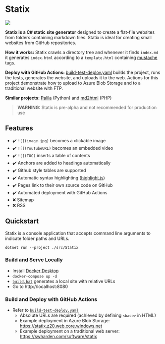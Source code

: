 # Statix

[![](https://img.shields.io/github/workflow/status/swharden/Statix/CI)](https://github.com/swharden/Statix/actions/workflows/ci.yaml)

**Statix is a C# static site generator** designed to create a flat-file websites from folders containing markdown files. Statix is ideal for creating small websites from GitHub repositories.

**How it works:** Statix crawls a directory tree and whenever it finds `index.md` it generates `index.html` according to a `template.html` containing [mustache](https://mustache.github.io) tags.

**Deploy with GitHub Actions:** [build-test-deploy.yaml](.github/workflows/build-test-deploy.yaml) builds the project, runs the tests, generates the website, and uploads it to the web. Actions for this project demonstrate how to upload to Azure Blob Storage and to a traditional website with FTP.

**Similar projects:** [Palila](https://github.com/swharden/Palila) (Python) and [md2html](https://github.com/swharden/md2html-php) (PHP)

> **WARNING:** Statix is pre-alpha and not recommended for production use

## Features

* ✔️ `![](image.jpg)` becomes a clickable image
* ✔️ `![](YouTubeURL)` becomes an embedded video
* ✔️ `![](TOC)` inserts a table of contents
* ✔️ Anchors are added to headings automatically
* ✔️ Github style tables are supported
* ✔️ Automatic syntax highlighting ([highlight.js](https://highlightjs.org/))
* ✔️ Pages link to their own source code on GitHub
* ✔️ Automated deployment with GitHub Actions
* ❌ Sitemap
* ❌ RSS

## Quickstart

Statix is a console application that accepts command line arguments to indicate folder paths and URLs. 

```
dotnet run --project ./src/Statix
```

### Build and Serve Locally
* Install [Docker Desktop](https://www.docker.com/products/docker-desktop)
* `docker-compose up -d`
* [`build.bat`](build.bat) generates a local site with relative URLs
* Go to http://localhost:8080

### Build and Deploy with GitHub Actions
* Refer to [`build-test-deploy.yaml`](.github/workflows/build-test-deploy.yaml) 
  * Absolute URLs are required (achieved by defining `<base>` in HTML)
  * Example deployment in Azure Blob Storage: https://statix.z20.web.core.windows.net
  * Example deployment on a traditional web server: https://swharden.com/software/statix